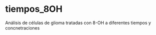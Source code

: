 # tiempos_8OH

Análisis de células de glioma tratadas con 8-OH a diferentes tiempos y concnetraciones
